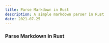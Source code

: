 ```yaml
---
title: Parse Markdown in Rust
description: A simple markdown parser in Rust
date: 2021-07-25
---
```

### Parse Markdown in Rust
